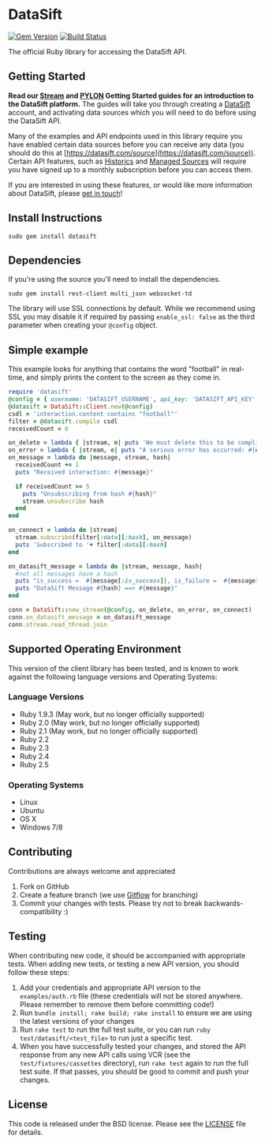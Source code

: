 DataSift
========
[![Gem Version](http://img.shields.io/gem/v/datasift.svg)][gem]
[![Build Status](http://img.shields.io/travis/datasift/datasift-ruby.svg)][travis]

[gem]: https://rubygems.org/gems/datasift
[travis]: https://travis-ci.org/datasift/datasift-ruby


The official Ruby library for accessing the DataSift API.

Getting Started
---------------
**Read our [Stream](http://dev.datasift.com/docs/products/stream/quick-start/getting-started-ruby) and [PYLON](http://dev.datasift.com/docs/products/pylon-fbtd/get-started/getting-started-ruby) Getting Started guides for an introduction to the DataSift platform.** The guides will take you through creating a [DataSift](https://datasift.com) account, and activating data sources which you will need to do before using the DataSift API.

Many of the examples and API endpoints used in this library require you have enabled certain data sources before you can receive any data (you should do this at [https://datasift.com/source](https://datasift.com/source)). Certain API features, such as [Historics](https://datasift.com/platform/historics/) and [Managed Sources](https://datasift.com/platform/datasources/) will require you have signed up to a monthly subscription before you can access them.

If you are interested in using these features, or would like more information about DataSift, please [get in touch](https://datasift.com/contact-us/)!


Install Instructions
--------------------
```
sudo gem install datasift
```

Dependencies
------------
If you're using the source you'll need to install the dependencies.

```
sudo gem install rest-client multi_json websocket-td
```

The library will use SSL connections by default. While we recommend using SSL
you may disable it if required by passing ```enable_ssl: false``` as the third
parameter when creating your ```@config``` object.


Simple example
--------------
This example looks for anything that contains the word "football" in real-time,
and simply prints the content to the screen as they come in.

```ruby
require 'datasift'
@config = { username: 'DATASIFT_USERNAME', api_key: 'DATASIFT_API_KEY' }
@datasift = DataSift::Client.new(@config)
csdl = 'interaction.content contains "football"'
filter = @datasift.compile csdl
receivedCount = 0

on_delete = lambda { |stream, m| puts 'We must delete this to be compliant ==> ' + m }
on_error = lambda { |stream, e| puts "A serious error has occurred: #{e.message}" }
on_message = lambda do |message, stream, hash|
  receivedCount += 1
  puts "Received interaction: #{message}"

  if receivedCount >= 5
    puts "Unsubscribing from hash #{hash}"
    stream.unsubscribe hash
  end
end

on_connect = lambda do |stream|
  stream.subscribe(filter[:data][:hash], on_message)
  puts 'Subscribed to '+ filter[:data][:hash]
end

on_datasift_message = lambda do |stream, message, hash|
  #not all messages have a hash
  puts "is_success =  #{message[:is_success]}, is_failure =  #{message[:is_failure]}, is_warning =  #{message[:is_warning]}, is_tick =  #{message[:is_tick]}"
  puts "DataSift Message #{hash} ==> #{message}"
end

conn = DataSift::new_stream(@config, on_delete, on_error, on_connect)
conn.on_datasift_message = on_datasift_message
conn.stream.read_thread.join
```

Supported Operating Environment
-------------------------------
This version of the client library has been tested, and is known to work against the following language versions and Operating Systems:

### Language Versions
* Ruby 1.9.3 (May work, but no longer officially supported)
* Ruby 2.0 (May work, but no longer officially supported)
* Ruby 2.1 (May work, but no longer officially supported)
* Ruby 2.2
* Ruby 2.3
* Ruby 2.4
* Ruby 2.5

### Operating Systems
* Linux
* Ubuntu
* OS X
* Windows 7/8

Contributing
------------
Contributions are always welcome and appreciated

1. Fork on GitHub
2. Create a feature branch (we use [Gitflow](https://datasift.github.io/gitflow/IntroducingGitFlow.html) for branching)
3. Commit your changes with tests. Please try not to break backwards-compatibility :)

Testing
-------
When contributing new code, it should be accompanied with appropriate tests.
When adding new tests, or testing a new API version, you should follow these steps:
1. Add your credentials and appropriate API version to the `examples/auth.rb` file (these credentials will not be stored anywhere. Please remember to remove them before committing code!)
2. Run `bundle install; rake build; rake install` to ensure we are using the latest versions of your changes
3. Run `rake test` to run the full test suite, or you can run `ruby test/datasift/<test_file>` to run just a specific test.
4. When you have successfully tested your changes, and stored the API response from any new API calls using VCR (see the `test/fixtures/cassettes` directory), run `rake test` again to run the full test suite. If that passes, you should be good to commit and push your changes.

License
-------
This code is released under the BSD license. Please see the [LICENSE](LICENSE) file for details.
